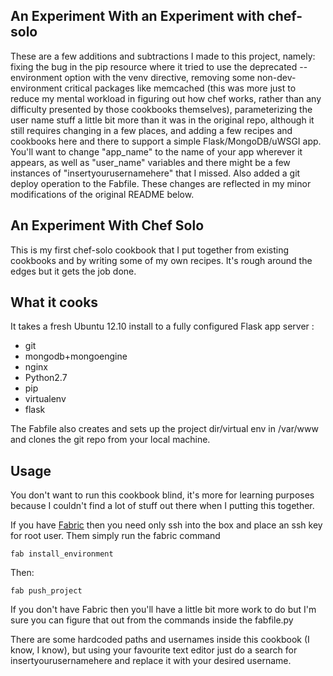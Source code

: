 ## An Experiment With an Experiment with chef-solo

These are a few additions and subtractions I made to this project, namely: fixing the bug in the pip resource where it tried to use the deprecated --environment option with the venv directive, removing some non-dev-environment critical packages like memcached (this was more just to reduce my mental workload in figuring out how chef works, rather than any difficulty presented by those cookbooks themselves), parameterizing the user name stuff a little bit more than it was in the original repo, although it still requires changing in a few places, and adding a few recipes and cookbooks here and there to support a simple Flask/MongoDB/uWSGI app. You'll want to change "app_name" to the name of your app wherever it appears, as well as "user_name" variables and there might  be a few instances of "insertyourusernamehere" that I missed. Also added a git deploy operation to the Fabfile. These changes are reflected in my minor modifications of the original README below.

## An Experiment With Chef Solo

This is my first chef-solo cookbook that I put together from existing cookbooks and by writing some of my own recipes.  It's rough around the edges but it gets the job done.

## What it cooks

It takes a fresh Ubuntu 12.10 install to a fully configured Flask app server :  

* git
* mongodb+mongoengine
* nginx
* Python2.7
* pip
* virtualenv
* flask

The Fabfile also creates and sets up the project dir/virtual env in /var/www and clones the git repo from your local machine.

## Usage

You don't want to run this cookbook blind, it's more for learning purposes because I couldn't find a lot of stuff out there when I putting this together.

If you have [Fabric][1] then you need only ssh into the box and place an ssh key for root user. Them simply run the fabric command

`fab install_environment`

Then:

`fab push_project`

If you don't have Fabric then you'll have a little bit more work to do but I'm sure you can figure that out from the commands inside the fabfile.py

There are some hardcoded paths and usernames inside this cookbook (I know, I know), but using your favourite text editor just do a search for insertyourusernamehere and replace it with your desired username.



[1]: http://fabfile.org


